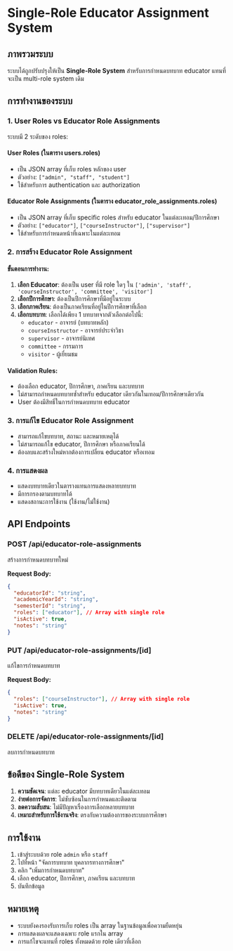 # Single-Role Educator Assignment System

## ภาพรวมระบบ

ระบบได้ถูกปรับปรุงให้เป็น **Single-Role System** สำหรับการกำหนดบทบาท educator แทนที่จะเป็น multi-role system เดิม

## การทำงานของระบบ

### 1. User Roles vs Educator Role Assignments

ระบบมี 2 ระดับของ roles:

#### User Roles (ในตาราง users.roles)
- เป็น JSON array ที่เก็บ roles หลักของ user
- ตัวอย่าง: `["admin", "staff", "student"]`
- ใช้สำหรับการ authentication และ authorization

#### Educator Role Assignments (ในตาราง educator_role_assignments.roles)
- เป็น JSON array ที่เก็บ specific roles สำหรับ educator ในแต่ละเทอม/ปีการศึกษา
- ตัวอย่าง: `["educator"]`, `["courseInstructor"]`, `["supervisor"]`
- ใช้สำหรับการกำหนดหน้าที่เฉพาะในแต่ละเทอม

### 2. การสร้าง Educator Role Assignment

#### ขั้นตอนการทำงาน:
1. **เลือก Educator**: ต้องเป็น user ที่มี role ใดๆ ใน `['admin', 'staff', 'courseInstructor', 'committee', 'visitor']`
2. **เลือกปีการศึกษา**: ต้องเป็นปีการศึกษาที่มีอยู่ในระบบ
3. **เลือกภาคเรียน**: ต้องเป็นภาคเรียนที่อยู่ในปีการศึกษาที่เลือก
4. **เลือกบทบาท**: เลือกได้เพียง 1 บทบาทจากตัวเลือกต่อไปนี้:
   - `educator` - อาจารย์ (บทบาทหลัก)
   - `courseInstructor` - อาจารย์ประจำวิชา
   - `supervisor` - อาจารย์นิเทศ
   - `committee` - กรรมการ
   - `visitor` - ผู้เยี่ยมชม

#### Validation Rules:
- ต้องเลือก educator, ปีการศึกษา, ภาคเรียน และบทบาท
- ไม่สามารถกำหนดบทบาทซ้ำสำหรับ educator เดียวกันในเทอม/ปีการศึกษาเดียวกัน
- User ต้องมีสิทธิ์ในการกำหนดบทบาท educator

### 3. การแก้ไข Educator Role Assignment

- สามารถแก้ไขบทบาท, สถานะ และหมายเหตุได้
- ไม่สามารถแก้ไข educator, ปีการศึกษา หรือภาคเรียนได้
- ต้องลบและสร้างใหม่หากต้องการเปลี่ยน educator หรือเทอม

### 4. การแสดงผล

- แสดงบทบาทเดียวในตารางแทนการแสดงหลายบทบาท
- มีการกรองตามบทบาทได้
- แสดงสถานะการใช้งาน (ใช้งาน/ไม่ใช้งาน)

## API Endpoints

### POST /api/educator-role-assignments
สร้างการกำหนดบทบาทใหม่

**Request Body:**
```json
{
  "educatorId": "string",
  "academicYearId": "string", 
  "semesterId": "string",
  "roles": ["educator"], // Array with single role
  "isActive": true,
  "notes": "string"
}
```

### PUT /api/educator-role-assignments/[id]
แก้ไขการกำหนดบทบาท

**Request Body:**
```json
{
  "roles": ["courseInstructor"], // Array with single role
  "isActive": true,
  "notes": "string"
}
```

### DELETE /api/educator-role-assignments/[id]
ลบการกำหนดบทบาท

## ข้อดีของ Single-Role System

1. **ความชัดเจน**: แต่ละ educator มีบทบาทเดียวในแต่ละเทอม
2. **ง่ายต่อการจัดการ**: ไม่ซับซ้อนในการกำหนดและติดตาม
3. **ลดความสับสน**: ไม่มีปัญหาเรื่องการเลือกหลายบทบาท
4. **เหมาะสำหรับการใช้งานจริง**: ตรงกับความต้องการของระบบการศึกษา

## การใช้งาน

1. เข้าสู่ระบบด้วย role `admin` หรือ `staff`
2. ไปที่หน้า "จัดการบทบาท บุคลากรทางการศึกษา"
3. คลิก "เพิ่มการกำหนดบทบาท"
4. เลือก educator, ปีการศึกษา, ภาคเรียน และบทบาท
5. บันทึกข้อมูล

## หมายเหตุ

- ระบบยังคงรองรับการเก็บ roles เป็น array ในฐานข้อมูลเพื่อความยืดหยุ่น
- การแสดงผลจะแสดงเฉพาะ role แรกใน array
- การแก้ไขจะแทนที่ roles ทั้งหมดด้วย role เดียวที่เลือก
